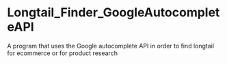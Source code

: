 # Longtail_Finder_GoogleAutocompleteAPI
A program that uses the Google autocomplete API in order to find longtail for ecommerce or for product research
